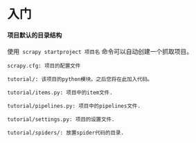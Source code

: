 入门
=

#### 项目默认的目录结构

使用` scrapy startproject 项目名` 命令可以自动创建一个抓取项目。


    scrapy.cfg: 项目的配置文件
        
    tutorial/: 该项目的python模块。之后您将在此加入代码。
    
    tutorial/items.py: 项目中的item文件.
    
    tutorial/pipelines.py: 项目中的pipelines文件.
    
    tutorial/settings.py: 项目的设置文件.
    
    tutorial/spiders/: 放置spider代码的目录.

